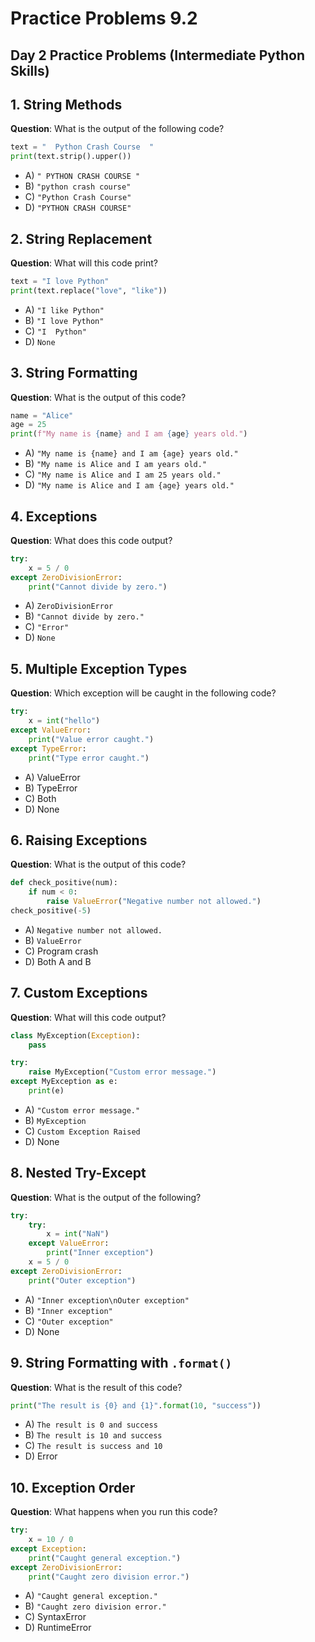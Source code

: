# Practice Problems 9.2

## **Day 2 Practice Problems (Intermediate Python Skills)**

## **1. String Methods**

**Question**: What is the output of the following code?

```python
text = "  Python Crash Course  "
print(text.strip().upper())
```

- A) `" PYTHON CRASH COURSE "`
- B) `"python crash course"`
- C) `"Python Crash Course"`
- D) `"PYTHON CRASH COURSE"`

## **2. String Replacement**

**Question**: What will this code print?

```python
text = "I love Python"
print(text.replace("love", "like"))
```

- A) `"I like Python"`
- B) `"I love Python"`
- C) `"I  Python"`
- D) `None`

## **3. String Formatting**

**Question**: What is the output of this code?

```python
name = "Alice"
age = 25
print(f"My name is {name} and I am {age} years old.")
```

- A) `"My name is {name} and I am {age} years old."`
- B) `"My name is Alice and I am years old."`
- C) `"My name is Alice and I am 25 years old."`
- D) `"My name is Alice and I am {age} years old."`

## **4. Exceptions**

**Question**: What does this code output?

```python
try:
    x = 5 / 0
except ZeroDivisionError:
    print("Cannot divide by zero.")
```

- A) `ZeroDivisionError`
- B) `"Cannot divide by zero."`
- C) `"Error"`
- D) `None`

## **5. Multiple Exception Types**

**Question**: Which exception will be caught in the following code?

```python
try:
    x = int("hello")
except ValueError:
    print("Value error caught.")
except TypeError:
    print("Type error caught.")
```

- A) ValueError
- B) TypeError
- C) Both
- D) None

## **6. Raising Exceptions**

**Question**: What is the output of this code?

```python
def check_positive(num):
    if num < 0:
        raise ValueError("Negative number not allowed.")
check_positive(-5)
```

- A) `Negative number not allowed.`
- B) `ValueError`
- C) Program crash
- D) Both A and B

## **7. Custom Exceptions**

**Question**: What will this code output?

```python
class MyException(Exception):
    pass

try:
    raise MyException("Custom error message.")
except MyException as e:
    print(e)
```

- A) `"Custom error message."`
- B) `MyException`
- C) `Custom Exception Raised`
- D) None

## **8. Nested Try-Except**

**Question**: What is the output of the following?

```python
try:
    try:
        x = int("NaN")
    except ValueError:
        print("Inner exception")
    x = 5 / 0
except ZeroDivisionError:
    print("Outer exception")
```

- A) `"Inner exception\nOuter exception"`
- B) `"Inner exception"`
- C) `"Outer exception"`
- D) None

## **9. String Formatting with `.format()`**

**Question**: What is the result of this code?

```python
print("The result is {0} and {1}".format(10, "success"))
```

- A) `The result is 0 and success`
- B) `The result is 10 and success`
- C) `The result is success and 10`
- D) Error

## **10. Exception Order**

**Question**: What happens when you run this code?

```python
try:
    x = 10 / 0
except Exception:
    print("Caught general exception.")
except ZeroDivisionError:
    print("Caught zero division error.")
```

- A) `"Caught general exception."`
- B) `"Caught zero division error."`
- C) SyntaxError
- D) RuntimeError
